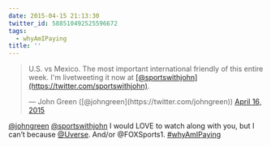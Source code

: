 ```yaml
---
date: 2015-04-15 21:13:30
twitter_id: 588510492525596672
tags:
  - whyAmIPaying
title: ''
---
```


<blockquote class="twitter-tweet"><p lang="en" dir="ltr">U.S. vs Mexico. The most important international friendly of this entire week. I&#39;m livetweeting it now at <a href="https://twitter.com/sportswithjohn?ref_src=twsrc%5Etfw">[@sportswithjohn](https://twitter.com/sportswithjohn)</a>.</p>&mdash; John Green ([@johngreen](https://twitter.com/johngreen)) <a href="https://twitter.com/johngreen/status/588508975173210112?ref_src=twsrc%5Etfw">April 16, 2015</a></blockquote>
<script async src="https://platform.twitter.com/widgets.js" charset="utf-8"></script>

[@johngreen](https://twitter.com/johngreen) [@sportswithjohn](https://twitter.com/sportswithjohn) I would LOVE to watch along with you, but I can’t because [@Uverse](https://twitter.com/Uverse). And/or @FOXSports1. [#whyAmIPaying](https://twitter.com/hashtag/whyAmIPaying)
